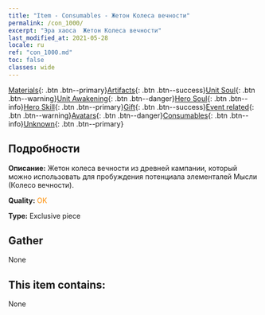 ```yaml
---
title: "Item - Consumables - Жетон Колеса вечности"
permalink: /con_1000/
excerpt: "Эра хаоса  Жетон Колеса вечности"
last_modified_at: 2021-05-28
locale: ru
ref: "con_1000.md"
toc: false
classes: wide
---
```

 [Materials](/ItemsRU/){: .btn .btn--primary}[Artifacts](/ItemsRU/Artifacts/){: .btn .btn--success}[Unit Soul](/ItemsRU/UnitSoul/){: .btn .btn--warning}[Unit Awakening](/ItemsRU/UnitAwakening/){: .btn .btn--danger}[Hero Soul](/ItemsRU/HeroSoul/){: .btn .btn--info}[Hero Skill](/ItemsRU/HeroSkill/){: .btn .btn--primary}[Gift](/ItemsRU/Gift/){: .btn .btn--success}[Event related](/ItemsRU/Events/){: .btn .btn--warning}[Avatars](/ItemsRU/Avatars/){: .btn .btn--danger}[Consumables](/ItemsRU/Consumables/){: .btn .btn--info}[Unknown](/ItemsRU/Unknown/){: .btn .btn--primary}

## Подробности
 **Описание:** Жетон колеса вечности из древней кампании, который можно использовать для пробуждения потенциала элементалей Мысли (Колесо вечности).

 **Quality:** <span style="color: #FF8C00">OK</span>

 **Type:** Exclusive piece

## Gather

  None

## This item contains:

  None

